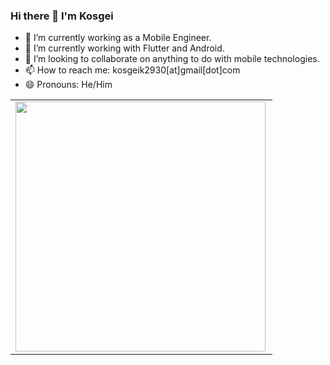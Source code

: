 ### Hi there 👋 I'm Kosgei

- 🔭 I’m currently working as a Mobile Engineer.
- 🌱 I’m currently working with Flutter and Android.
- 👯 I’m looking to collaborate on anything to do with mobile technologies.
- 📫 How to reach me: kosgeik2930[at]gmail[dot]com
- 😄 Pronouns: He/Him
<center>
  <table>
  <tr>
      <td><img width="400px" align="left" src="https://github-readme-stats.vercel.app/api?username=Iamkosgei&count_private=true&show_icons=true&theme=dark&layout=compact" /></td>   
  </tr>   
  </table>
</center>
